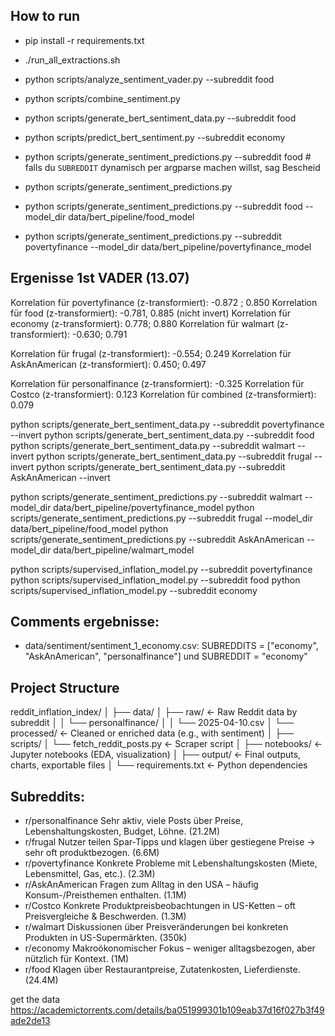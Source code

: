 ## How to run
- pip install -r requirements.txt

- ./run_all_extractions.sh

- python scripts/analyze_sentiment_vader.py --subreddit food
- python scripts/combine_sentiment.py


- python scripts/generate_bert_sentiment_data.py --subreddit food
- python scripts/predict_bert_sentiment.py --subreddit economy

- python scripts/generate_sentiment_predictions.py --subreddit food  # falls du `SUBREDDIT` dynamisch per argparse machen willst, sag Bescheid
- python scripts/generate_sentiment_predictions.py
- python scripts/generate_sentiment_predictions.py --subreddit food --model_dir data/bert_pipeline/food_model
- python scripts/generate_sentiment_predictions.py --subreddit povertyfinance --model_dir data/bert_pipeline/povertyfinance_model





## Ergenisse 1st VADER (13.07)
Korrelation für povertyfinance (z-transformiert): -0.872 ; 0.850
Korrelation für food (z-transformiert): -0.781, 0.885 (nicht invert)
Korrelation für economy (z-transformiert): 0.778; 0.880
Korrelation für walmart (z-transformiert): -0.630; 0.791

Korrelation für frugal (z-transformiert): -0.554; 0.249
Korrelation für AskAnAmerican (z-transformiert): 0.450; 0.497


Korrelation für personalfinance (z-transformiert): -0.325
Korrelation für Costco (z-transformiert): 0.123
Korrelation für combined (z-transformiert): 0.079






python scripts/generate_bert_sentiment_data.py --subreddit povertyfinance --invert
python scripts/generate_bert_sentiment_data.py --subreddit food
python scripts/generate_bert_sentiment_data.py --subreddit walmart --invert
python scripts/generate_bert_sentiment_data.py --subreddit frugal --invert
python scripts/generate_bert_sentiment_data.py --subreddit AskAnAmerican --invert



python scripts/generate_sentiment_predictions.py --subreddit walmart --model_dir data/bert_pipeline/povertyfinance_model
python scripts/generate_sentiment_predictions.py --subreddit frugal --model_dir data/bert_pipeline/food_model
python scripts/generate_sentiment_predictions.py --subreddit AskAnAmerican --model_dir data/bert_pipeline/walmart_model



python scripts/supervised_inflation_model.py --subreddit povertyfinance
python scripts/supervised_inflation_model.py --subreddit food
python scripts/supervised_inflation_model.py --subreddit economy


## Comments ergebnisse:
- data/sentiment/sentiment_1_economy.csv: SUBREDDITS = ["economy", "AskAnAmerican", "personalfinance"] und SUBREDDIT = "economy" 

## Project Structure
reddit_inflation_index/
│
├── data/
│   ├── raw/                  ← Raw Reddit data by subreddit
│   │   └── personalfinance/
│   │       └── 2025-04-10.csv
│   └── processed/            ← Cleaned or enriched data (e.g., with sentiment)
│
├── scripts/
│   └── fetch_reddit_posts.py ← Scraper script
│
├── notebooks/               ← Jupyter notebooks (EDA, visualization)
│
├── output/                  ← Final outputs, charts, exportable files
│
└── requirements.txt         ← Python dependencies



## Subreddits:
- r/personalfinance	Sehr aktiv, viele Posts über Preise, Lebenshaltungskosten, Budget, Löhne. (21.2M)
- r/frugal	Nutzer teilen Spar-Tipps und klagen über gestiegene Preise → sehr oft produktbezogen. (6.6M)
- r/povertyfinance	Konkrete Probleme mit Lebenshaltungskosten (Miete, Lebensmittel, Gas, etc.). (2.3M)
- r/AskAnAmerican	Fragen zum Alltag in den USA – häufig Konsum-/Preisthemen enthalten. (1.1M)
- r/Costco	Konkrete Produktpreisbeobachtungen in US-Ketten – oft Preisvergleiche & Beschwerden. (1.3M)
- r/walmart	Diskussionen über Preisveränderungen bei konkreten Produkten in US-Supermärkten. (350k)
- r/economy	Makroökonomischer Fokus – weniger alltagsbezogen, aber nützlich für Kontext. (1M)
- r/food	Klagen über Restaurantpreise, Zutatenkosten, Lieferdienste. (24.4M)

get the data
https://academictorrents.com/details/ba051999301b109eab37d16f027b3f49ade2de13
